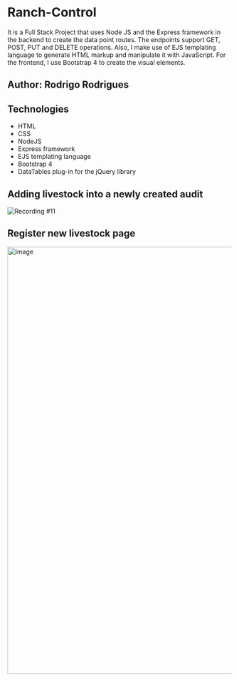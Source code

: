 # Ranch-Control
It is a Full Stack Project that uses Node JS and the Express framework in the backend to create the data point routes. The endpoints support GET, POST, PUT and DELETE operations. Also, I make use of EJS templating language to generate HTML markup and manipulate it with JavaScript. For the frontend, I use Bootstrap 4 to create the visual elements.

## Author: Rodrigo Rodrigues
## Technologies
- HTML
- CSS
- NodeJS
- Express framework
- EJS templating language
- Bootstrap 4
- DataTables plug-in for the jQuery library

## Adding livestock into a newly created audit
![Recording #11](https://user-images.githubusercontent.com/55005796/233377186-ebf59d14-2290-4d1e-963e-a5db82a0b52d.gif)

## Register new livestock page
<img width="959" alt="image" src="https://user-images.githubusercontent.com/55005796/233378065-dfabf203-44c1-4100-a2aa-31021b7b844a.png">
